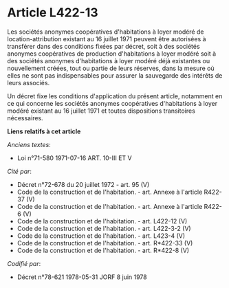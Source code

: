 # Article L422-13

Les sociétés anonymes coopératives d'habitations à loyer modéré de location-attribution existant au 16 juillet 1971 peuvent
être autorisées à transférer dans des conditions fixées par décret, soit à des sociétés anonymes coopératives de production
d'habitations à loyer modéré soit à des sociétés anonymes d'habitations à loyer modéré déjà existantes ou nouvellement
créées, tout ou partie de leurs réserves, dans la mesure où elles ne sont pas indispensables pour assurer la sauvegarde des
intérêts de leurs associés.

Un décret fixe les conditions d'application du présent article, notamment en ce qui concerne les sociétés anonymes
coopératives d'habitations à loyer modéré existant au 16 juillet 1971 et toutes dispositions transitoires nécessaires.

**Liens relatifs à cet article**

_Anciens textes_:

  - Loi n°71-580 1971-07-16 ART. 10-III ET V

_Cité par_:

  - Décret n°72-678 du 20 juillet 1972 - art. 95 (V)
  - Code de la construction et de l'habitation. - art. Annexe à l'article R422-37 (V)
  - Code de la construction et de l'habitation. - art. Annexe à l'article R422-6 (V)
  - Code de la construction et de l'habitation. - art. L422-12 (V)
  - Code de la construction et de l'habitation. - art. L422-3-2 (V)
  - Code de la construction et de l'habitation. - art. L423-4 (V)
  - Code de la construction et de l'habitation. - art. R*422-33 (V)
  - Code de la construction et de l'habitation. - art. R*422-8 (V)

_Codifié par_:

  - Décret n°78-621 1978-05-31 JORF 8 juin 1978
